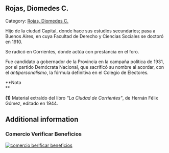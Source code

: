 ## Rojas, Diomedes C.

Category: [Rojas, Diomedes C.](http://descubrircorrientes.com.ar/2012/index.php/2196-biografias/r-s-t-u-v-x-y-z/rojas-diomedes-c)

Hijo de la ciudad Capital, donde hace sus estudios secundarios; pasa a Buenos Aires, en cuya Facultad de Derecho y Ciencias Sociales se doctoró en 1910.

Se radicó en Corrientes, donde actúa con prestancia en el foro.

Fue candidato a gobernador de la Provincia en la campaña política de 1931, por el partido Demócrata Nacional, que sacrificó su nombre al acordar, con el _antipersonalismo_, la fórmula definitiva en el Colegio de Electores.

**Nota  
**

**(1)** Material extraído del libro _"La Ciudad de Corrientes"_, de Hernán Félix Gómez, editado en 1944.

## Additional information

### Comercio Verificar Beneficios

[![comercio berificar beneficios](http://descubrircorrientes.com.ar/2012/index.php/2196-biografias/r-s-t-u-v-x-y-z/images/botones_beneficios/comercio_berificar_beneficios.png)](http://descubrircomercio.zapto.org/)